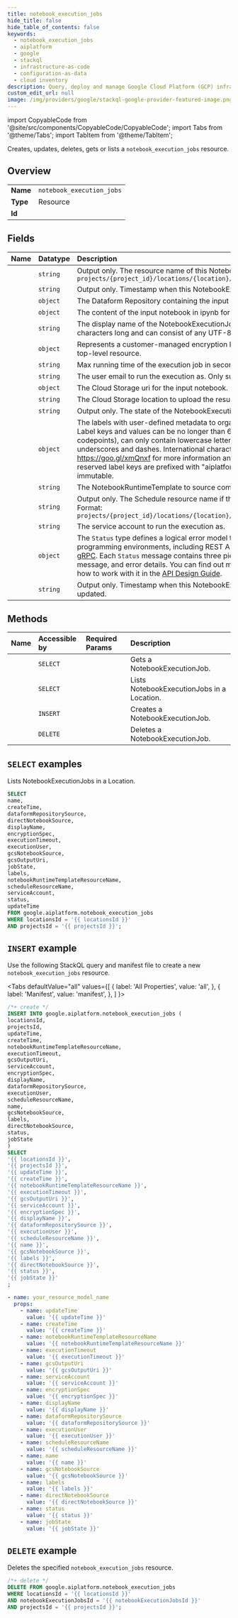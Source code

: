 ```yaml
---
title: notebook_execution_jobs
hide_title: false
hide_table_of_contents: false
keywords:
  - notebook_execution_jobs
  - aiplatform
  - google
  - stackql
  - infrastructure-as-code
  - configuration-as-data
  - cloud inventory
description: Query, deploy and manage Google Cloud Platform (GCP) infrastructure and resources using SQL
custom_edit_url: null
image: /img/providers/google/stackql-google-provider-featured-image.png
---
```


import CopyableCode from '@site/src/components/CopyableCode/CopyableCode';
import Tabs from '@theme/Tabs';
import TabItem from '@theme/TabItem';

Creates, updates, deletes, gets or lists a <code>notebook_execution_jobs</code> resource.

## Overview
<table><tbody>
<tr><td><b>Name</b></td><td><code>notebook_execution_jobs</code></td></tr>
<tr><td><b>Type</b></td><td>Resource</td></tr>
<tr><td><b>Id</b></td><td><CopyableCode code="google.aiplatform.notebook_execution_jobs" /></td></tr>
</tbody></table>

## Fields
| Name | Datatype | Description |
|:-----|:---------|:------------|
| <CopyableCode code="name" /> | `string` | Output only. The resource name of this NotebookExecutionJob. Format: `projects/{project_id}/locations/{location}/notebookExecutionJobs/{job_id}` |
| <CopyableCode code="createTime" /> | `string` | Output only. Timestamp when this NotebookExecutionJob was created. |
| <CopyableCode code="dataformRepositorySource" /> | `object` | The Dataform Repository containing the input notebook. |
| <CopyableCode code="directNotebookSource" /> | `object` | The content of the input notebook in ipynb format. |
| <CopyableCode code="displayName" /> | `string` | The display name of the NotebookExecutionJob. The name can be up to 128 characters long and can consist of any UTF-8 characters. |
| <CopyableCode code="encryptionSpec" /> | `object` | Represents a customer-managed encryption key spec that can be applied to a top-level resource. |
| <CopyableCode code="executionTimeout" /> | `string` | Max running time of the execution job in seconds (default 86400s / 24 hrs). |
| <CopyableCode code="executionUser" /> | `string` | The user email to run the execution as. Only supported by Colab runtimes. |
| <CopyableCode code="gcsNotebookSource" /> | `object` | The Cloud Storage uri for the input notebook. |
| <CopyableCode code="gcsOutputUri" /> | `string` | The Cloud Storage location to upload the result to. Format: `gs://bucket-name` |
| <CopyableCode code="jobState" /> | `string` | Output only. The state of the NotebookExecutionJob. |
| <CopyableCode code="labels" /> | `object` | The labels with user-defined metadata to organize NotebookExecutionJobs. Label keys and values can be no longer than 64 characters (Unicode codepoints), can only contain lowercase letters, numeric characters, underscores and dashes. International characters are allowed. See https://goo.gl/xmQnxf for more information and examples of labels. System reserved label keys are prefixed with "aiplatform.googleapis.com/" and are immutable. |
| <CopyableCode code="notebookRuntimeTemplateResourceName" /> | `string` | The NotebookRuntimeTemplate to source compute configuration from. |
| <CopyableCode code="scheduleResourceName" /> | `string` | Output only. The Schedule resource name if this job is triggered by one. Format: `projects/{project_id}/locations/{location}/schedules/{schedule_id}` |
| <CopyableCode code="serviceAccount" /> | `string` | The service account to run the execution as. |
| <CopyableCode code="status" /> | `object` | The `Status` type defines a logical error model that is suitable for different programming environments, including REST APIs and RPC APIs. It is used by [gRPC](https://github.com/grpc). Each `Status` message contains three pieces of data: error code, error message, and error details. You can find out more about this error model and how to work with it in the [API Design Guide](https://cloud.google.com/apis/design/errors). |
| <CopyableCode code="updateTime" /> | `string` | Output only. Timestamp when this NotebookExecutionJob was most recently updated. |

## Methods
| Name | Accessible by | Required Params | Description |
|:-----|:--------------|:----------------|:------------|
| <CopyableCode code="get" /> | `SELECT` | <CopyableCode code="locationsId, notebookExecutionJobsId, projectsId" /> | Gets a NotebookExecutionJob. |
| <CopyableCode code="list" /> | `SELECT` | <CopyableCode code="locationsId, projectsId" /> | Lists NotebookExecutionJobs in a Location. |
| <CopyableCode code="create" /> | `INSERT` | <CopyableCode code="locationsId, projectsId" /> | Creates a NotebookExecutionJob. |
| <CopyableCode code="delete" /> | `DELETE` | <CopyableCode code="locationsId, notebookExecutionJobsId, projectsId" /> | Deletes a NotebookExecutionJob. |

## `SELECT` examples

Lists NotebookExecutionJobs in a Location.

```sql
SELECT
name,
createTime,
dataformRepositorySource,
directNotebookSource,
displayName,
encryptionSpec,
executionTimeout,
executionUser,
gcsNotebookSource,
gcsOutputUri,
jobState,
labels,
notebookRuntimeTemplateResourceName,
scheduleResourceName,
serviceAccount,
status,
updateTime
FROM google.aiplatform.notebook_execution_jobs
WHERE locationsId = '{{ locationsId }}'
AND projectsId = '{{ projectsId }}'; 
```

## `INSERT` example

Use the following StackQL query and manifest file to create a new <code>notebook_execution_jobs</code> resource.

<Tabs
    defaultValue="all"
    values={[
        { label: 'All Properties', value: 'all', },
        { label: 'Manifest', value: 'manifest', },
    ]
}>
<TabItem value="all">

```sql
/*+ create */
INSERT INTO google.aiplatform.notebook_execution_jobs (
locationsId,
projectsId,
updateTime,
createTime,
notebookRuntimeTemplateResourceName,
executionTimeout,
gcsOutputUri,
serviceAccount,
encryptionSpec,
displayName,
dataformRepositorySource,
executionUser,
scheduleResourceName,
name,
gcsNotebookSource,
labels,
directNotebookSource,
status,
jobState
)
SELECT 
'{{ locationsId }}',
'{{ projectsId }}',
'{{ updateTime }}',
'{{ createTime }}',
'{{ notebookRuntimeTemplateResourceName }}',
'{{ executionTimeout }}',
'{{ gcsOutputUri }}',
'{{ serviceAccount }}',
'{{ encryptionSpec }}',
'{{ displayName }}',
'{{ dataformRepositorySource }}',
'{{ executionUser }}',
'{{ scheduleResourceName }}',
'{{ name }}',
'{{ gcsNotebookSource }}',
'{{ labels }}',
'{{ directNotebookSource }}',
'{{ status }}',
'{{ jobState }}'
;
```
</TabItem>
<TabItem value="manifest">

```yaml
- name: your_resource_model_name
  props:
    - name: updateTime
      value: '{{ updateTime }}'
    - name: createTime
      value: '{{ createTime }}'
    - name: notebookRuntimeTemplateResourceName
      value: '{{ notebookRuntimeTemplateResourceName }}'
    - name: executionTimeout
      value: '{{ executionTimeout }}'
    - name: gcsOutputUri
      value: '{{ gcsOutputUri }}'
    - name: serviceAccount
      value: '{{ serviceAccount }}'
    - name: encryptionSpec
      value: '{{ encryptionSpec }}'
    - name: displayName
      value: '{{ displayName }}'
    - name: dataformRepositorySource
      value: '{{ dataformRepositorySource }}'
    - name: executionUser
      value: '{{ executionUser }}'
    - name: scheduleResourceName
      value: '{{ scheduleResourceName }}'
    - name: name
      value: '{{ name }}'
    - name: gcsNotebookSource
      value: '{{ gcsNotebookSource }}'
    - name: labels
      value: '{{ labels }}'
    - name: directNotebookSource
      value: '{{ directNotebookSource }}'
    - name: status
      value: '{{ status }}'
    - name: jobState
      value: '{{ jobState }}'

```
</TabItem>
</Tabs>

## `DELETE` example

Deletes the specified <code>notebook_execution_jobs</code> resource.

```sql
/*+ delete */
DELETE FROM google.aiplatform.notebook_execution_jobs
WHERE locationsId = '{{ locationsId }}'
AND notebookExecutionJobsId = '{{ notebookExecutionJobsId }}'
AND projectsId = '{{ projectsId }}';
```
